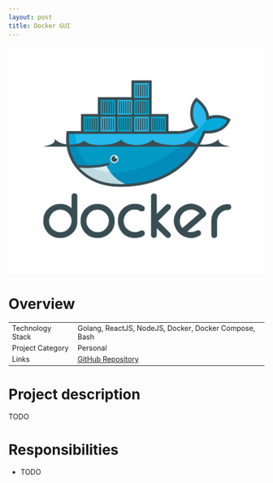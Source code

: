 ```yaml
---
layout: post
title: Docker GUI
---
```

<img src="/images/fulls/docker-gui-cover.jpg" class="fit image">

<h1>Overview</h1>
<table>
<tr><td><span class="icon fa-cog"></span> Technology Stack</td>
<td>Golang, ReactJS, NodeJS, Docker, Docker Compose, Bash</td></tr>
<tr><td><span class="icon fa-tags"></span> Project Category</td>
<td>Personal</td></tr>
<tr><td><span class="icon fa-share-alt"></span>  Links</td>
<td><a href = "https://github.com/pwang347/docker-gui">GitHub Repository</a></td></tr>
</table>

<h1>Project description</h1>
TODO

<h1>Responsibilities</h1>
<ul>
<li>TODO</li>
</ul>

